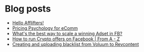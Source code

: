 # Blog posts
<!-- BLOG-POST-LIST:START -->
- [Hello Afflifters!](https://afflift.com/f/threads/hello-afflifters.10017/)
- [Pricing Psychology for eComm](https://afflift.com/f/threads/pricing-psychology-for-ecomm.7374/)
- [What&#39;s the best way to scale a winning Adset in FB?](https://afflift.com/f/threads/whats-the-best-way-to-scale-a-winning-adset-in-fb.10016/)
- [How to run Crypto offers on Facebook | From A - Z](https://afflift.com/f/threads/how-to-run-crypto-offers-on-facebook-from-a-z.10018/)
- [Creating and uploading blacklist from Voluum to Revcontent](https://afflift.com/f/threads/creating-and-uploading-blacklist-from-voluum-to-revcontent.10004/)
<!-- BLOG-POST-LIST:END -->
